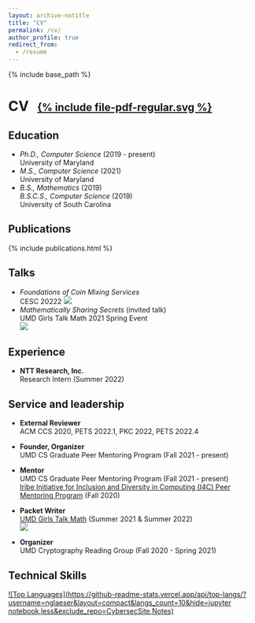 ```yaml
---
layout: archive-notitle
title: "CV"
permalink: /cv/
author_profile: true
redirect_from:
  - /resume
---
```


{% include base_path %}

<style>
.icon {
  font-size: .75em;
  margin-left: .5em;
}
</style>
<!-- <h1 class="page__title">{{ page.title }}</h1> -->
# CV <a target="_blank" href="{{ base_path }}/files/Glaeser_CV_research.pdf"><span class="icon">{% include file-pdf-regular.svg %}</span></a>

Education
------
* *Ph.D., Computer Science* (2019 - present)  
  University of Maryland
* *M.S., Computer Science* (2021)  
  University of Maryland
* *B.S., Mathematics* (2019)   
  *B.S.C.S., Computer Science* (2019)  
  University of South Carolina

Publications
------
  {% include publications.html %}
  
Talks
------
* *Foundations of Coin Mixing Services*  
  CESC 20222  
  <!-- <a target="_blank" href="https://youtu.be/q9-xxy43BnM?t=5098"><img src="https://img.shields.io/badge/-video-blue"></a> -->
  <a target="_blank" href="https://youtu.be/q9-xxy43BnM?t=5098"><img src="https://img.shields.io/static/v1?label=&message=video&color=blue&logo=youtube"></a>
* *Mathematically Sharing Secrets* (invited talk)  
UMD Girls Talk Math 2021 Spring Event  
<a target="_blank" href="https://github.com/nglaeser/gtm2021/tree/main/spring"><img src="https://img.shields.io/static/v1?label=&message=slides&color=blue&logo=github"></a>
  
Experience
------
* **NTT Research, Inc.**  
  Research Intern (Summer 2022)

<!-- Teaching
------ -->
  
Service and leadership
------
* **External Reviewer**  
  ACM CCS 2020, PETS 2022.1, PKC 2022, PETS 2022.4

* **Founder, Organizer**  
   UMD CS Graduate Peer Mentoring Program (Fall 2021 - present)

* **Mentor**  
  UMD CS Graduate Peer Mentoring Program (Fall 2021 - present)  
  [Iribe Initiative for Inclusion and Diversity in Computing (I4C) Peer Mentoring Program](https://inclusion.cs.umd.edu/programs#mentoring) (Fall 2020)

* **Packet Writer**  
  [UMD Girls Talk Math](https://gtm.math.umd.edu/virtualcamp2021.html) (Summer 2021 & Summer 2022)  
  <a target="_blank" href="https://github.com/nglaeser/gtm2021/blob/main/packet/main.pdf"><img src="https://img.shields.io/static/v1?label=&message=packet&color=blue&logo=github"></a>

* **Organizer**  
  UMD Cryptography Reading Group (Fall 2020 - Spring 2021)

Technical Skills
------
[![Top Languages](https://github-readme-stats.vercel.app/api/top-langs/?username=nglaeser&layout=compact&langs_count=10&hide=jupyter notebook,less&exclude_repo=CybersecSite,Notes)](https://github.com/nglaeser)